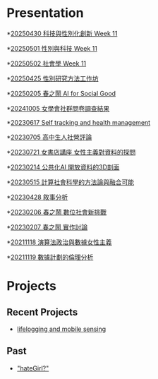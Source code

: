 # Presentation
*[20250430 科技與性別化創新 Week 11]()

*[20250501 性別與科技 Week 11]()

*[20250502 社會學 Week 11](https://docs.google.com/presentation/d/e/2PACX-1vRELm2tLcyxIsd7W9cLuXSb7m4yLhkntbN80PIFq3R6gJOkWAYvAj0GdNvTRVfOs2khuA-Mxe2BzAZ5/pub?start=false&loop=false&delayms=3000)

*[20250425 性別研究方法工作坊]()

*[20250205 春之鬧 AI for Social Good]()

*[20241005 女學會社群問卷調查結果]()

*[20230617 Self tracking and health management]()

*[20230705 高中生人社營評論]()

*[20230721 女書店講座 女性主義對資料的探問]()

*[20230214 公共化AI 開放資料的3D剖面]()

*[20230515 計算社會科學的方法論與融合可能]()

*[20230428 敘事分析]()

*[20230206 春之鬧 數位社會新挑戰]()

*[20230207 春之鬧 實作討論]()


*[20211118 演算法政治與數據女性主義]()

*[20211119 數據計劃的倫理分析]()


# Projects

## Recent Projects
* [lifelogging and mobile sensing]()

## Past
* ["hateGirl?"]()

